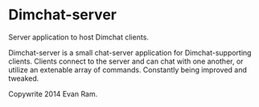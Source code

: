 Dimchat-server
==============

Server application to host Dimchat clients. 

Dimchat-server is a small chat-server application for Dimchat-supporting clients.
Clients connect to the server and can chat with one another, or utilize an extenable array of commands.
Constantly being improved and tweaked.

Copywrite 2014 Evan Ram.
